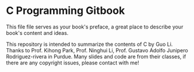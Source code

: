 # C Programming Gitbook

This file file serves as your book's preface, a great place to describe your book's content and ideas.

This repository is intended to summarize the contents of C by Guo Li. Thanks to Prof. Kihong Park, Prof. Ninghui Li, Prof. Gustavo Adolfo Junipero Rodriguez-rivera in Purdue. Many slides and code are from their classes, if there are any copyright issues, please contact with me!

  


